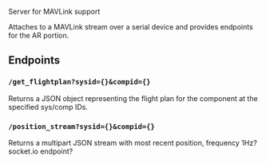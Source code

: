 Server for MAVLink support

Attaches to a MAVLink stream over a serial device and provides endpoints for
the AR portion.

## Endpoints

### `/get_flightplan?sysid={}&compid={}`

Returns a JSON object representing the flight plan for the component at the specified
sys/comp IDs.

### `/position_stream?sysid={}&compid={}`

Returns a multipart JSON stream with most recent position, frequency 1Hz?
socket.io endpoint?
